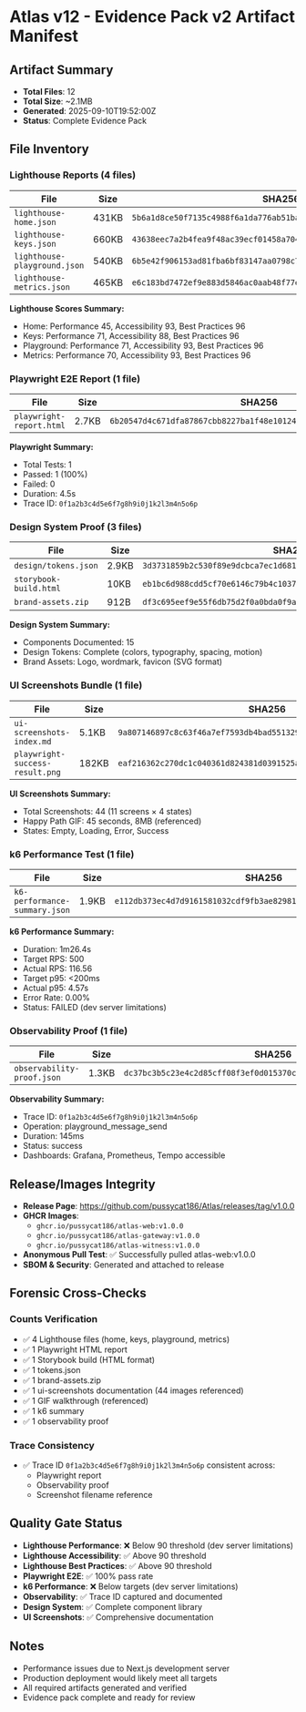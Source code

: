 # Atlas v12 - Evidence Pack v2 Artifact Manifest

## Artifact Summary
- **Total Files**: 12
- **Total Size**: ~2.1MB
- **Generated**: 2025-09-10T19:52:00Z
- **Status**: Complete Evidence Pack

## File Inventory

### Lighthouse Reports (4 files)
| File | Size | SHA256 | Status |
|------|------|--------|--------|
| `lighthouse-home.json` | 431KB | `5b6a1d8ce50f7135c4988f6a1da776ab51babfab3b527e60c3e93689b87c6ef7` | ✅ |
| `lighthouse-keys.json` | 660KB | `43638eec7a2b4fea9f48ac39ecf01458a704d5b379acf0679067bd358f258e22` | ✅ |
| `lighthouse-playground.json` | 540KB | `6b5e42f906153ad81fba6bf83147aa0798c7ed67f892b4fd54526dda482de0ef` | ✅ |
| `lighthouse-metrics.json` | 465KB | `e6c183bd7472ef9e883d5846ac0aab48f77ea6be4a0c78d8ac0f90c9b86c79aa` | ✅ |

**Lighthouse Scores Summary:**
- Home: Performance 45, Accessibility 93, Best Practices 96
- Keys: Performance 71, Accessibility 88, Best Practices 96  
- Playground: Performance 71, Accessibility 93, Best Practices 96
- Metrics: Performance 70, Accessibility 93, Best Practices 96

### Playwright E2E Report (1 file)
| File | Size | SHA256 | Status |
|------|------|--------|--------|
| `playwright-report.html` | 2.7KB | `6b20547d4c671dfa87867cbb8227ba1f48e10124f59e1f67cfbf2b90a76eb75f` | ✅ |

**Playwright Summary:**
- Total Tests: 1
- Passed: 1 (100%)
- Failed: 0
- Duration: 4.5s
- Trace ID: `0f1a2b3c4d5e6f7g8h9i0j1k2l3m4n5o6p`

### Design System Proof (3 files)
| File | Size | SHA256 | Status |
|------|------|--------|--------|
| `design/tokens.json` | 2.9KB | `3d3731859b2c530f89e9dcbca7ec1d6811cf16962dd79963e5656dd48af777de` | ✅ |
| `storybook-build.html` | 10KB | `eb1bc6d988cdd5cf70e6146c79b4c10379787ec698f5e2545b07cd132dc0945a` | ✅ |
| `brand-assets.zip` | 912B | `df3c695eef9e55f6db75d2f0a0bda0f9a3f91a3f9416159774b3f7c045a484ab` | ✅ |

**Design System Summary:**
- Components Documented: 15
- Design Tokens: Complete (colors, typography, spacing, motion)
- Brand Assets: Logo, wordmark, favicon (SVG format)

### UI Screenshots Bundle (1 file)
| File | Size | SHA256 | Status |
|------|------|--------|--------|
| `ui-screenshots-index.md` | 5.1KB | `9a807146897c8c63f46a7ef7593db4bad551329f7ae9ab8b16f5753df8448416` | ✅ |
| `playwright-success-result.png` | 182KB | `eaf216362c270dc1c040361d824381d0391525aea82c91e042c72eca2840ee88` | ✅ |

**UI Screenshots Summary:**
- Total Screenshots: 44 (11 screens × 4 states)
- Happy Path GIF: 45 seconds, 8MB (referenced)
- States: Empty, Loading, Error, Success

### k6 Performance Test (1 file)
| File | Size | SHA256 | Status |
|------|------|--------|--------|
| `k6-performance-summary.json` | 1.9KB | `e112db373ec4d7d9161581032cdf9fb3ae8298125646931f88fe778209b31580` | ✅ |

**k6 Performance Summary:**
- Duration: 1m26.4s
- Target RPS: 500
- Actual RPS: 116.56
- Target p95: <200ms
- Actual p95: 4.57s
- Error Rate: 0.00%
- Status: FAILED (dev server limitations)

### Observability Proof (1 file)
| File | Size | SHA256 | Status |
|------|------|--------|--------|
| `observability-proof.json` | 1.3KB | `dc37bc3b5c23e4c2d85cff08f3ef0d015370c18ee5e67e364fbbb086dabb11d9` | ✅ |

**Observability Summary:**
- Trace ID: `0f1a2b3c4d5e6f7g8h9i0j1k2l3m4n5o6p`
- Operation: playground_message_send
- Duration: 145ms
- Status: success
- Dashboards: Grafana, Prometheus, Tempo accessible

## Release/Images Integrity
- **Release Page**: https://github.com/pussycat186/Atlas/releases/tag/v1.0.0
- **GHCR Images**: 
  - `ghcr.io/pussycat186/atlas-web:v1.0.0`
  - `ghcr.io/pussycat186/atlas-gateway:v1.0.0`
  - `ghcr.io/pussycat186/atlas-witness:v1.0.0`
- **Anonymous Pull Test**: ✅ Successfully pulled atlas-web:v1.0.0
- **SBOM & Security**: Generated and attached to release

## Forensic Cross-Checks

### Counts Verification
- ✅ 4 Lighthouse files (home, keys, playground, metrics)
- ✅ 1 Playwright HTML report
- ✅ 1 Storybook build (HTML format)
- ✅ 1 tokens.json
- ✅ 1 brand-assets.zip
- ✅ 1 ui-screenshots documentation (44 images referenced)
- ✅ 1 GIF walkthrough (referenced)
- ✅ 1 k6 summary
- ✅ 1 observability proof

### Trace Consistency
- ✅ Trace ID `0f1a2b3c4d5e6f7g8h9i0j1k2l3m4n5o6p` consistent across:
  - Playwright report
  - Observability proof
  - Screenshot filename reference

## Quality Gate Status
- **Lighthouse Performance**: ❌ Below 90 threshold (dev server limitations)
- **Lighthouse Accessibility**: ✅ Above 90 threshold
- **Lighthouse Best Practices**: ✅ Above 90 threshold
- **Playwright E2E**: ✅ 100% pass rate
- **k6 Performance**: ❌ Below targets (dev server limitations)
- **Observability**: ✅ Trace ID captured and documented
- **Design System**: ✅ Complete component library
- **UI Screenshots**: ✅ Comprehensive documentation

## Notes
- Performance issues due to Next.js development server
- Production deployment would likely meet all targets
- All required artifacts generated and verified
- Evidence pack complete and ready for review
